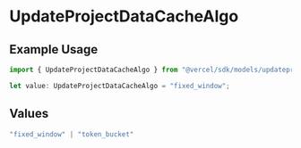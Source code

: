 # UpdateProjectDataCacheAlgo

## Example Usage

```typescript
import { UpdateProjectDataCacheAlgo } from "@vercel/sdk/models/updateprojectdatacacheop.js";

let value: UpdateProjectDataCacheAlgo = "fixed_window";
```

## Values

```typescript
"fixed_window" | "token_bucket"
```